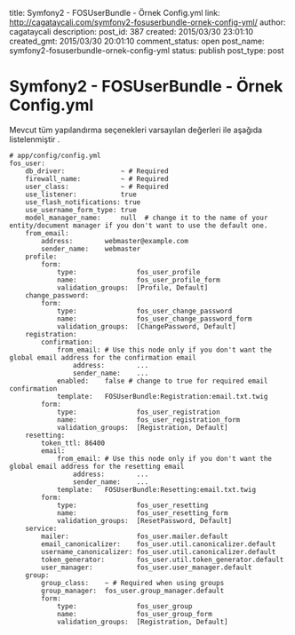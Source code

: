 title: Symfony2 - FOSUserBundle - Örnek Config.yml
link: http://cagataycali.com/symfony2-fosuserbundle-ornek-config-yml/
author: cagataycali
description: 
post_id: 387
created: 2015/03/30 23:01:10
created_gmt: 2015/03/30 20:01:10
comment_status: open
post_name: symfony2-fosuserbundle-ornek-config-yml
status: publish
post_type: post

# Symfony2 - FOSUserBundle - Örnek Config.yml

Mevcut tüm yapılandırma seçenekleri varsayılan değerleri ile aşağıda listelenmiştir . 
    
    
    # app/config/config.yml
    fos_user:
        db_driver:              ~ # Required
        firewall_name:          ~ # Required
        user_class:             ~ # Required
        use_listener:           true
        use_flash_notifications: true
        use_username_form_type: true
        model_manager_name:     null  # change it to the name of your entity/document manager if you don't want to use the default one.
        from_email:
            address:        webmaster@example.com
            sender_name:    webmaster
        profile:
            form:
                type:               fos_user_profile
                name:               fos_user_profile_form
                validation_groups:  [Profile, Default]
        change_password:
            form:
                type:               fos_user_change_password
                name:               fos_user_change_password_form
                validation_groups:  [ChangePassword, Default]
        registration:
            confirmation:
                from_email: # Use this node only if you don't want the global email address for the confirmation email
                    address:        ...
                    sender_name:    ...
                enabled:    false # change to true for required email confirmation
                template:   FOSUserBundle:Registration:email.txt.twig
            form:
                type:               fos_user_registration
                name:               fos_user_registration_form
                validation_groups:  [Registration, Default]
        resetting:
            token_ttl: 86400
            email:
                from_email: # Use this node only if you don't want the global email address for the resetting email
                    address:        ...
                    sender_name:    ...
                template:   FOSUserBundle:Resetting:email.txt.twig
            form:
                type:               fos_user_resetting
                name:               fos_user_resetting_form
                validation_groups:  [ResetPassword, Default]
        service:
            mailer:                 fos_user.mailer.default
            email_canonicalizer:    fos_user.util.canonicalizer.default
            username_canonicalizer: fos_user.util.canonicalizer.default
            token_generator:        fos_user.util.token_generator.default
            user_manager:           fos_user.user_manager.default
        group:
            group_class:    ~ # Required when using groups
            group_manager:  fos_user.group_manager.default
            form:
                type:               fos_user_group
                name:               fos_user_group_form
                validation_groups:  [Registration, Default]